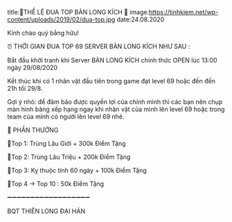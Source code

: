title:🔔THỂ LỆ ĐUA TOP BÀN LONG KÍCH 🔔
image:https://tinhkiem.net/wp-content/uploads/2019/02/dua-top.jpg
date:24.08.2020

Kính chào quý bằng hữu!

⏰ THỜI GIAN ĐUA TOP 69 SERVER BÀN LONG KÍCH NHƯ SAU :

Bắt đầu khởi tranh khi Server BÀN LONG KÍCH chính thức OPEN lúc 13:00 ngày 29/08/2020

Kết thúc khi có 1 nhân vật đầu tiên trong game đạt level 69 hoặc đến đến 21h tối 29/8.

Gợi ý nhỏ: để đảm bảo được quyền lợi của chính mình thì các bạn nên chụp màn hình bảng xếp hạng ngay khi nhân vật của mình lên level 69 hoặc trong team của mình có người lên level 69 nhé.

🔔 PHẦN THƯỞNG

💎Top 1: Trùng Lâu Giới + 300k Điểm Tặng

💎Top 2: Trùng Lâu Triệu + 200k Điểm Tặng

💎Top 3: Kỵ thuộc tính 60 ngày + 100k Điểm Tặng

💎Top 4 -> Top 10 : 50k Điểm Tặng

➖➖➖➖➖➖➖➖➖➖➖➖➖➖➖➖➖➖

BQT THIÊN LONG ĐẠI HÁN
